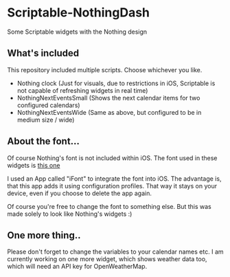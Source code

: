 # Scriptable-NothingDash
Some Scriptable widgets with the Nothing design

## What's included

This repository included multiple scripts. Choose whichever you like.
* Nothing clock (Just for visuals, due to restrictions in iOS, Scriptable is not capable of refreshing widgets in real time)
* NothingNextEventsSmall (Shows the next calendar items for two configured calendars)
* NothingNextEventsWide (Same as above, but configured to be in medium size / wide)

## About the font...
Of course Nothing's font is not included within iOS.
The font used in these widgets is [this one](https://fontstruct.com/fontstructions/show/2095104/nothing-font-5x7)

I used an App called "iFont" to integrate the font into iOS. The advantage is, that this app adds it using configuration profiles.
That way it stays on your device, even if you choose to delete the app again.

Of course you're free to change the font to something else. But this was made solely to look like Nothing's widgets :)

## One more thing..
Please don't forget to change the variables to your calendar names etc.
I am currently working on one more widget, which shows weather data too, which will need an API key for OpenWeatherMap.
